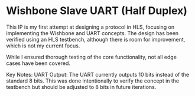 # Wishbone Slave UART (Half Duplex)

This IP is my first attempt at designing a protocol in HLS, focusing on implementing the Wishbone and UART concepts. The design has been verified using an HLS testbench, although there is room for improvement, which is not my current focus.

While I ensured thorough testing of the core functionality, not all edge cases have been covered.

Key Notes:
UART Output: The UART currently outputs 10 bits instead of the standard 8 bits. This was done intentionally to verify the concept in the testbench but should be adjusted to 8 bits in future iterations.



